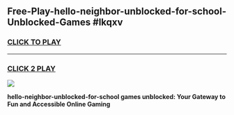
## Free-Play-hello-neighbor-unblocked-for-school-Unblocked-Games #lkqxv
<h3>
<a href="https://news.freeplayer.one?title=hello-neighbor-unblocked-for-school&ref=8M">CLICK TO PLAY</a></h3>
<hr>

<h3>
<a href="https://news.freeplayer.one?title=hello-neighbor-unblocked-for-school&ref=8M">CLICK 2 PLAY</a>
  
</h3>

<a href="https://news.freeplayer.one?title=hello-neighbor-unblocked-for-school&ref=8M"><img src="https://clearcache.store/games.png"></a>


**hello-neighbor-unblocked-for-school games unblocked: Your Gateway to Fun and Accessible Online Gaming**
